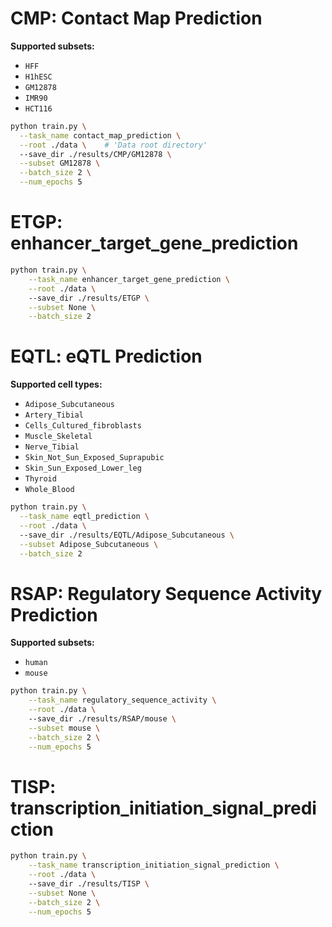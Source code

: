 

# CMP: Contact Map Prediction  
**Supported subsets:**  
- `HFF`  
- `H1hESC`  
- `GM12878`  
- `IMR90`  
- `HCT116`  

```bash
python train.py \
  --task_name contact_map_prediction \
  --root ./data \    # 'Data root directory'
  --save_dir ./results/CMP/GM12878 \
  --subset GM12878 \
  --batch_size 2 \
  --num_epochs 5
```

# ETGP: enhancer_target_gene_prediction
```bash
python train.py \
    --task_name enhancer_target_gene_prediction \
    --root ./data \ 
    --save_dir ./results/ETGP \
    --subset None \
    --batch_size 2
```

# EQTL: eQTL Prediction  
**Supported cell types:**  
- `Adipose_Subcutaneous`  
- `Artery_Tibial`  
- `Cells_Cultured_fibroblasts`  
- `Muscle_Skeletal`  
- `Nerve_Tibial`  
- `Skin_Not_Sun_Exposed_Suprapubic`  
- `Skin_Sun_Exposed_Lower_leg`  
- `Thyroid`  
- `Whole_Blood`  

```bash
python train.py \
  --task_name eqtl_prediction \
  --root ./data \ 
  --save_dir ./results/EQTL/Adipose_Subcutaneous \
  --subset Adipose_Subcutaneous \
  --batch_size 2
```

# RSAP: Regulatory Sequence Activity Prediction
**Supported subsets:**  
- `human`  
- `mouse`  
```bash
python train.py \
    --task_name regulatory_sequence_activity \
    --root ./data \ 
    --save_dir ./results/RSAP/mouse \
    --subset mouse \
    --batch_size 2 \
    --num_epochs 5
```

# TISP: transcription_initiation_signal_prediction
```bash
python train.py \
    --task_name transcription_initiation_signal_prediction \
    --root ./data \ 
    --save_dir ./results/TISP \
    --subset None \
    --batch_size 2 \
    --num_epochs 5
```
